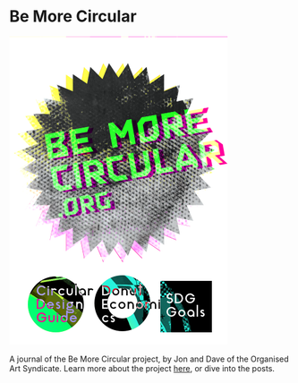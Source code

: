 # Be More Circular

![Large Logo](/images/Large_logo.png)

A journal of the Be More Circular project, by Jon and Dave of the Organised Art Syndicate.
Learn more about the project [here](https://brokencircles.github.io/about/), or dive into the posts.
